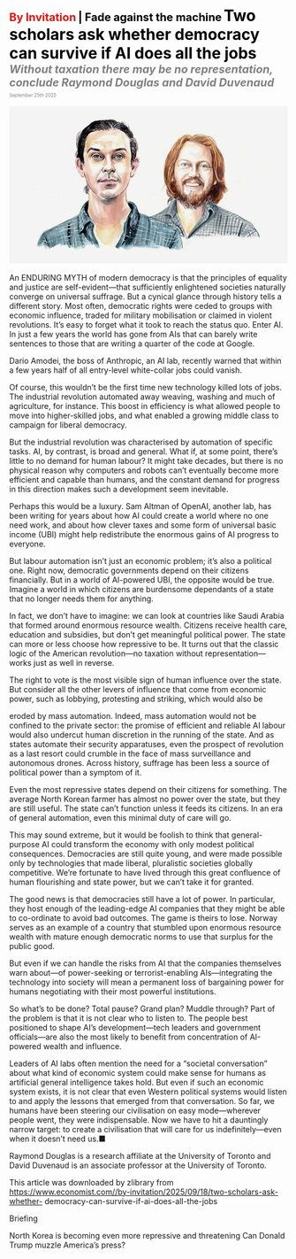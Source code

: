 <span style="color:#E3120B; font-size:14.9pt; font-weight:bold;">By Invitation</span> <span style="color:#000000; font-size:14.9pt; font-weight:bold;">| Fade against the machine</span>
<span style="color:#000000; font-size:21.0pt; font-weight:bold;">Two scholars ask whether democracy can survive if AI does all the jobs</span>
<span style="color:#808080; font-size:14.9pt; font-weight:bold; font-style:italic;">Without taxation there may be no representation, conclude Raymond Douglas and David Duvenaud</span>
<span style="color:#808080; font-size:6.2pt;">September 25th 2025</span>

![](../images/012_Two_scholars_ask_whether_democracy_can_survive_if_AI_does_al/p0052_img01.jpeg)

An ENDURING MYTH of modern democracy is that the principles of equality and justice are self-evident—that sufficiently enlightened societies naturally converge on universal suffrage. But a cynical glance through history tells a different story. Most often, democratic rights were ceded to groups with economic influence, traded for military mobilisation or claimed in violent revolutions. It’s easy to forget what it took to reach the status quo. Enter AI. In just a few years the world has gone from AIs that can barely write sentences to those that are writing a quarter of the code at Google.

Dario Amodei, the boss of Anthropic, an AI lab, recently warned that within a few years half of all entry-level white-collar jobs could vanish.

Of course, this wouldn’t be the first time new technology killed lots of jobs. The industrial revolution automated away weaving, washing and much of agriculture, for instance. This boost in efficiency is what allowed people to move into higher-skilled jobs, and what enabled a growing middle class to campaign for liberal democracy.

But the industrial revolution was characterised by automation of specific tasks. AI, by contrast, is broad and general. What if, at some point, there’s little to no demand for human labour? It might take decades, but there is no physical reason why computers and robots can’t eventually become more efficient and capable than humans, and the constant demand for progress in this direction makes such a development seem inevitable.

Perhaps this would be a luxury. Sam Altman of OpenAI, another lab, has been writing for years about how AI could create a world where no one need work, and about how clever taxes and some form of universal basic income (UBI) might help redistribute the enormous gains of AI progress to everyone.

But labour automation isn’t just an economic problem; it’s also a political one. Right now, democratic governments depend on their citizens financially. But in a world of AI-powered UBI, the opposite would be true. Imagine a world in which citizens are burdensome dependants of a state that no longer needs them for anything.

In fact, we don’t have to imagine: we can look at countries like Saudi Arabia that formed around enormous resource wealth. Citizens receive health care, education and subsidies, but don’t get meaningful political power. The state can more or less choose how repressive to be. It turns out that the classic logic of the American revolution—no taxation without representation— works just as well in reverse.

The right to vote is the most visible sign of human influence over the state. But consider all the other levers of influence that come from economic power, such as lobbying, protesting and striking, which would also be

eroded by mass automation. Indeed, mass automation would not be confined to the private sector: the promise of efficient and reliable AI labour would also undercut human discretion in the running of the state. And as states automate their security apparatuses, even the prospect of revolution as a last resort could crumble in the face of mass surveillance and autonomous drones. Across history, suffrage has been less a source of political power than a symptom of it.

Even the most repressive states depend on their citizens for something. The average North Korean farmer has almost no power over the state, but they are still useful. The state can’t function unless it feeds its citizens. In an era of general automation, even this minimal duty of care will go.

This may sound extreme, but it would be foolish to think that general- purpose AI could transform the economy with only modest political consequences. Democracies are still quite young, and were made possible only by technologies that made liberal, pluralistic societies globally competitive. We’re fortunate to have lived through this great confluence of human flourishing and state power, but we can’t take it for granted.

The good news is that democracies still have a lot of power. In particular, they host enough of the leading-edge AI companies that they might be able to co-ordinate to avoid bad outcomes. The game is theirs to lose. Norway serves as an example of a country that stumbled upon enormous resource wealth with mature enough democratic norms to use that surplus for the public good.

But even if we can handle the risks from AI that the companies themselves warn about—of power-seeking or terrorist-enabling AIs—integrating the technology into society will mean a permanent loss of bargaining power for humans negotiating with their most powerful institutions.

So what’s to be done? Total pause? Grand plan? Muddle through? Part of the problem is that it is not clear who to listen to. The people best positioned to shape AI’s development—tech leaders and government officials—are also the most likely to benefit from concentration of AI-powered wealth and influence.

Leaders of AI labs often mention the need for a “societal conversation” about what kind of economic system could make sense for humans as artificial general intelligence takes hold. But even if such an economic system exists, it is not clear that even Western political systems would listen to and apply the lessons that emerged from that conversation. So far, we humans have been steering our civilisation on easy mode—wherever people went, they were indispensable. Now we have to hit a dauntingly narrow target: to create a civilisation that will care for us indefinitely—even when it doesn’t need us.■

Raymond Douglas is a research affiliate at the University of Toronto and David Duvenaud is an associate professor at the University of Toronto.

This article was downloaded by zlibrary from https://www.economist.com//by-invitation/2025/09/18/two-scholars-ask-whether- democracy-can-survive-if-ai-does-all-the-jobs

Briefing

North Korea is becoming even more repressive and threatening Can Donald Trump muzzle America’s press?